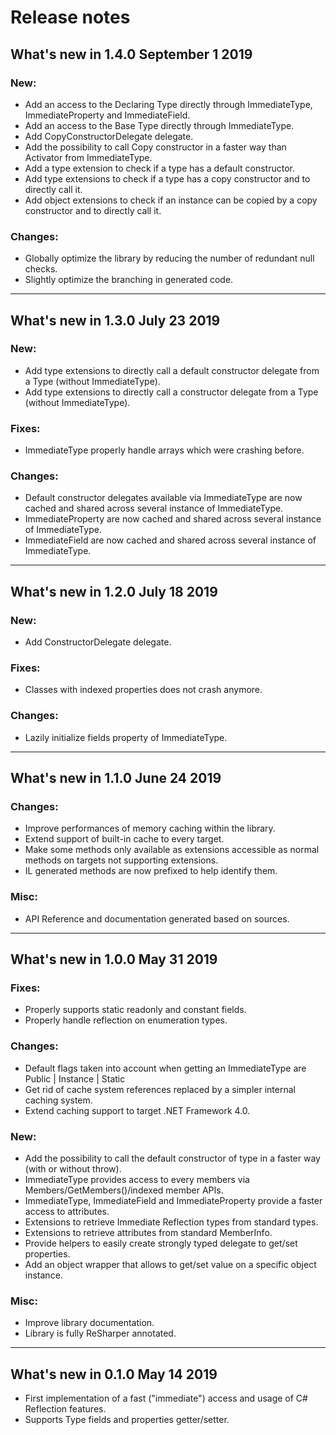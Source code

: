 # Release notes

## What's new in 1.4.0 September 1 2019
### New:
* Add an access to the Declaring Type directly through ImmediateType, ImmediateProperty and ImmediateField.
* Add an access to the Base Type directly through ImmediateType.
* Add CopyConstructorDelegate delegate.
* Add the possibility to call Copy constructor in a faster way than Activator from ImmediateType.
* Add a type extension to check if a type has a default constructor.
* Add type extensions to check if a type has a copy constructor and to directly call it.
* Add object extensions to check if an instance can be copied by a copy constructor and to directly call it.

### Changes:
* Globally optimize the library by reducing the number of redundant null checks.
* Slightly optimize the branching in generated code.

---

## What's new in 1.3.0 July 23 2019
### New:
* Add type extensions to directly call a default constructor delegate from a Type (without ImmediateType).
* Add type extensions to directly call a constructor delegate from a Type (without ImmediateType).

### Fixes:
* ImmediateType properly handle arrays which were crashing before.

### Changes:
* Default constructor delegates available via ImmediateType are now cached and shared across several instance of ImmediateType.
* ImmediateProperty are now cached and shared across several instance of ImmediateType.
* ImmediateField are now cached and shared across several instance of ImmediateType.

---

## What's new in 1.2.0 July 18 2019
### New:
* Add ConstructorDelegate delegate.

### Fixes:
* Classes with indexed properties does not crash anymore.

### Changes:
* Lazily initialize fields property of ImmediateType.

---

## What's new in 1.1.0 June 24 2019
### Changes:
* Improve performances of memory caching within the library.
* Extend support of built-in cache to every target.
* Make some methods only available as extensions accessible as normal methods on targets not supporting extensions.
* IL generated methods are now prefixed to help identify them.

### Misc:
* API Reference and documentation generated based on sources.

---

## What's new in 1.0.0 May 31 2019
### Fixes:
* Properly supports static readonly and constant fields.
* Properly handle reflection on enumeration types.

### Changes:
* Default flags taken into account when getting an ImmediateType are Public | Instance | Static
* Get rid of cache system references replaced by a simpler internal caching system.
* Extend caching support to target .NET Framework 4.0.

### New:
* Add the possibility to call the default constructor of type in a faster way (with or without throw).
* ImmediateType provides access to every members via Members/GetMembers()/indexed member APIs.
* ImmediateType, ImmediateField and ImmediateProperty provide a faster access to attributes.
* Extensions to retrieve Immediate Reflection types from standard types.
* Extensions to retrieve attributes from standard MemberInfo.
* Provide helpers to easily create strongly typed delegate to get/set properties.
* Add an object wrapper that allows to get/set value on a specific object instance.

### Misc:
* Improve library documentation.
* Library is fully ReSharper annotated.

---

## What's new in 0.1.0 May 14 2019
* First implementation of a fast ("immediate") access and usage of C# Reflection features.
* Supports Type fields and properties getter/setter.